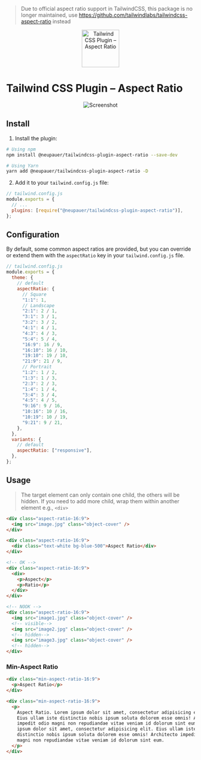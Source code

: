 > Due to official aspect ratio support in TailwindCSS, this package is no longer maintained, use https://github.com/tailwindlabs/tailwindcss-aspect-ratio instead


<p align="center">
  <img src="assets/logo.png" alt="Tailwind CSS Plugin – Aspect Ratio" height="100" />
</p>

# Tailwind CSS Plugin – Aspect Ratio

<p align="center">
  <img src="assets/screenshot.png" alt="Screenshot" />
</p>

## Install

1. Install the plugin:

```bash
# Using npm
npm install @neupauer/tailwindcss-plugin-aspect-ratio --save-dev

# Using Yarn
yarn add @neupauer/tailwindcss-plugin-aspect-ratio -D
```

2. Add it to your `tailwind.config.js` file:

```js
// tailwind.config.js
module.exports = {
  // ...
  plugins: [require("@neupauer/tailwindcss-plugin-aspect-ratio")],
};
```

## Configuration

By default, some common aspect ratios are provided, but you can override or extend them with the `aspectRatio` key in your `tailwind.config.js` file.

```js
// tailwind.config.js
module.exports = {
  theme: {
    // default
    aspectRatio: {
      // Square
      "1:1": 1,
      // Landscape
      "2:1": 2 / 1,
      "3:1": 3 / 1,
      "3:2": 3 / 2,
      "4:1": 4 / 1,
      "4:3": 4 / 3,
      "5:4": 5 / 4,
      "16:9": 16 / 9,
      "16:10": 16 / 10,
      "19:10": 19 / 10,
      "21:9": 21 / 9,
      // Portrait
      "1:2": 1 / 2,
      "1:3": 1 / 3,
      "2:3": 2 / 3,
      "1:4": 1 / 4,
      "3:4": 3 / 4,
      "4:5": 4 / 5,
      "9:16": 9 / 16,
      "10:16": 10 / 16,
      "10:19": 10 / 19,
      "9:21": 9 / 21,
    },
  },
  variants: {
    // default
    aspectRatio: ["responsive"],
  },
};
```

## Usage

> The target element can only contain one child, the others will be hidden. If you need to add more child, wrap them within another element e.g., `<div>`

```html
<div class="aspect-ratio-16:9">
  <img src="image.jpg" class="object-cover" />
</div>

<div class="aspect-ratio-16:9">
  <div class="text-white bg-blue-500">Aspect Ratio</div>
</div>
```

```html
<!-- OK -->
<div class="aspect-ratio-16:9">
  <div>
    <p>Aspect</p>
    <p>Ratio</p>
  </div>
</div>

<!-- NOOK -->
<div class="aspect-ratio-16:9">
  <img src="image1.jpg" class="object-cover" />
  <!-- visible-->
  <img src="image2.jpg" class="object-cover" />
  <!-- hidden-->
  <img src="image3.jpg" class="object-cover" />
  <!-- hidden-->
</div>
```

### Min-Aspect Ratio

```html
<div class="min-aspect-ratio-16:9">
  <p>Aspect Ratio</p>
</div>

<div class="min-aspect-ratio-16:9">
  <p>
    Aspect Ratio. Lorem ipsum dolor sit amet, consectetur adipisicing elit.
    Eius ullam iste distinctio nobis ipsum soluta dolorem esse omnis! Architecto
    impedit odio magni non repudiandae vitae veniam id dolorum sint eum. Lorem
    ipsum dolor sit amet, consectetur adipisicing elit. Eius ullam iste
    distinctio nobis ipsum soluta dolorem esse omnis! Architecto impedit odio
    magni non repudiandae vitae veniam id dolorum sint eum.
  </p>
</div>
```

